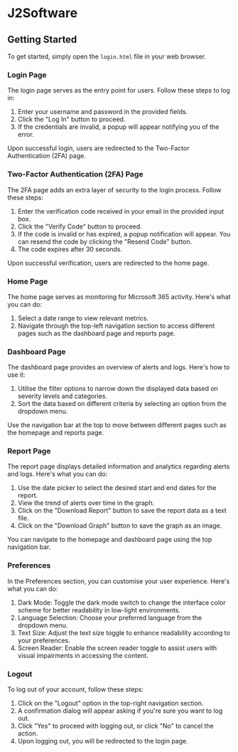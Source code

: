 # J2Software

## Getting Started

To get started, simply open the `login.html` file in your web browser.

### Login Page

The login page serves as the entry point for users. Follow these steps to log in:

1. Enter your username and password in the provided fields.
2. Click the "Log In" button to proceed.
3. If the credentials are invalid, a popup will appear notifying you of the error.

Upon successful login, users are redirected to the Two-Factor Authentication (2FA) page.

### Two-Factor Authentication (2FA) Page

The 2FA page adds an extra layer of security to the login process. Follow these steps:

1. Enter the verification code received in your email in the provided input box.
2. Click the "Verify Code" button to proceed.
3. If the code is invalid or has expired, a popup notification will appear. You can resend the code by clicking the "Resend Code" button.
4. The code expires after 30 seconds.

Upon successful verification, users are redirected to the home page.

### Home Page

The home page serves as monitoring for Microsoft 365 activity. Here's what you can do:

1. Select a date range to view relevant metrics.
2. Navigate through the top-left navigation section to access different pages such as the dashboard page and reports page.

### Dashboard Page

The dashboard page provides an overview of alerts and logs. Here's how to use it:

1. Utilise the filter options to narrow down the displayed data based on severity levels and categories.
2. Sort the data based on different criteria by selecting an option from the dropdown menu.

Use the navigation bar at the top to move between different pages such as the homepage and reports page.

### Report Page

The report page displays detailed information and analytics regarding alerts and logs. Here's what you can do:

1. Use the date picker to select the desired start and end dates for the report.
2. View the trend of alerts over time in the graph.
3. Click on the "Download Report" button to save the report data as a text file.
4. Click on the "Download Graph" button to save the graph as an image.

You can navigate to the homepage and dashboard page using the top navigation bar.

### Preferences

In the Preferences section, you can customise your user experience. Here's what you can do:

1. Dark Mode: Toggle the dark mode switch to change the interface color scheme for better readability in low-light environments.
2. Language Selection: Choose your preferred language from the dropdown menu.
3. Text Size: Adjust the text size toggle to enhance readability according to your preferences.
4. Screen Reader: Enable the screen reader toggle to assist users with visual impairments in accessing the content.

### Logout

To log out of your account, follow these steps:

1. Click on the "Logout" option in the top-right navigation section.
2. A confirmation dialog will appear asking if you're sure you want to log out.
3. Click "Yes" to proceed with logging out, or click "No" to cancel the action.
4. Upon logging out, you will be redirected to the login page.
